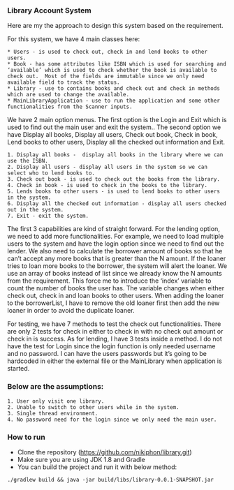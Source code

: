 ### Library Account System

Here are my the approach to design this system based on the requirement.

For this system, we have 4 main classes here: 
```
* Users - is used to check out, check in and lend books to other users.
* Book - has some attributes like ISBN which is used for searching and ‘available’ which is used to check whether the book is available to check out.  Most of the fields are immutable since we only need available field to track the status.
* Library - use to contains books and check out and check in methods which are used to change the available.
* MainLibraryApplication - use to run the application and some other functionalities from the Scanner inputs.
```
We have 2 main option menus.  The first option is the Login and Exit which is used to find out the main user and exit the system..  The second option we have Display all books, Display all users, Check out book, Check in book, Lend books to other users, Display all the checked out information and Exit.
```
1. Display all books -  display all books in the library where we can use the ISBN.
2. Display all users - display all users in the system so we can select who to lend books to.
3. Check out book - is used to check out the books from the library.
4. Check in book - is used to check in the books to the library.
5. Lends books to other users - is used to lend books to other users in the system.
6. Display all the checked out information - display all users checked  out in the system.
7. Exit - exit the system.
```

The first 3 capabilities are kind of straight forward.  For the lending option, we need to add more
 functionalities.  For example, we need to load multiple users to the system and have the login option 
 since we need to find out the lender.  We also need to calculate the borrower amount of books so that 
 he can’t accept any more books that is greater than the N amount.  If the loaner tries to loan more 
 books to the borrower, the system will alert the loaner.  We use an array of books instead of list 
 since we already know the N amounts from the requirement. This force me to introduce the ‘index’ 
 variable to count the number of books the user has.  The variable changes when either check out, 
 check in and loan books to other users.  When adding the loaner to the borrowerList, I have to remove the old loaner 
 first then add the new loaner in order to avoid the duplicate loaner.

For testing,  we have 7 methods to test the check out functionalities.  There are only 2 tests for check in either to check in with no check out amount or check in is success. As for lending, I have 3 tests inside a method.  I do not have the test for Login since the login function is only needed username and no password.  I can have the users passwords but it’s going to be hardcoded in either the external file or the MainLibrary when application is started.

### Below are the assumptions:
```
1. User only visit one library.
2. Unable to switch to other users while in the system.
3. Single thread environment.
4. No password need for the login since we only need the main user.
```

### How to run
* Clone the repository (https://github.com/nikiphon/library.git)
* Make sure you are using JDK 1.8 and Gradle
* You can build the project and run it with below method:
```
./gradlew build && java -jar build/libs/library-0.0.1-SNAPSHOT.jar
```
